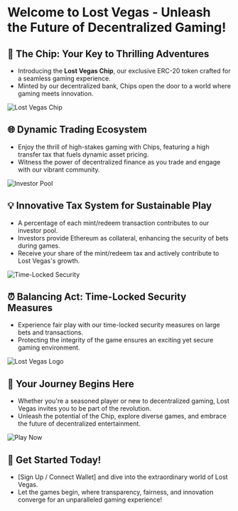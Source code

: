 # Welcome to Lost Vegas - Unleash the Future of Decentralized Gaming!

## 🎰 The Chip: Your Key to Thrilling Adventures

- Introducing the **Lost Vegas Chip**, our exclusive ERC-20 token crafted for a seamless gaming experience.
- Minted by our decentralized bank, Chips open the door to a world where gaming meets innovation.

![Lost Vegas Chip](insert_chip_image_url) <!-- Insert an image of the Lost Vegas Chip here -->

## 🌐 Dynamic Trading Ecosystem

- Enjoy the thrill of high-stakes gaming with Chips, featuring a high transfer tax that fuels dynamic asset pricing.
- Witness the power of decentralized finance as you trade and engage with our vibrant community.

![Investor Pool](insert_investor_pool_image_url) <!-- Insert an image of the Investor Pool here -->

## 💡 Innovative Tax System for Sustainable Play

- A percentage of each mint/redeem transaction contributes to our investor pool.
- Investors provide Ethereum as collateral, enhancing the security of bets during games.
- Receive your share of the mint/redeem tax and actively contribute to Lost Vegas's growth.

![Time-Locked Security](insert_security_image_url) <!-- Insert an image of Time-Locked Security here -->

## ⏰ Balancing Act: Time-Locked Security Measures

- Experience fair play with our time-locked security measures on large bets and transactions.
- Protecting the integrity of the game ensures an exciting yet secure gaming environment.

![Lost Vegas Logo](insert_logo_image_url) <!-- Insert an image of the Lost Vegas Logo here -->

## 🚀 Your Journey Begins Here

- Whether you're a seasoned player or new to decentralized gaming, Lost Vegas invites you to be part of the revolution.
- Unleash the potential of the Chip, explore diverse games, and embrace the future of decentralized entertainment.

![Play Now](insert_play_now_image_url) <!-- Insert an image or button for Play Now here -->

## 🔗 Get Started Today!

- [Sign Up / Connect Wallet] and dive into the extraordinary world of Lost Vegas.
- Let the games begin, where transparency, fairness, and innovation converge for an unparalleled gaming experience!
